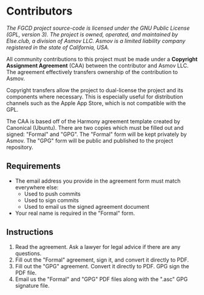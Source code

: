 Contributors
============

*The FGCD project source-code is licensed under the GNU Public License (GPL, version 3). The project is owned, operated, and maintained by Else.club, a division of Asmov LLC. Asmov is a limited liability company registered in the state of California, USA.*

All community contributions to this project must be made under a **Copyright Assignment Agreement** (CAA) between the contributor and Asmov LLC. The agreement effectively transfers ownership of the contribution to Asmov.

Copyright transfers allow the project to dual-license the project and its components where necessary. This is especially useful for distribution channels such as the Apple App Store, which is not compatible with the GPL.

The CAA is based off of the Harmony agreement template created by Canonical (Ubuntu). There are two copies which must be filled out and signed: "Formal" and "GPG". The "Formal" form will be kept privately by Asmov. The "GPG" form will be public and published to the project repository.

## Requirements
- The email address you provide in the agreement form must match everywhere else:
  - Used to push commits
  - Used to sign commits
  - Used to email us the signed agreement document
- Your real name is required in the "Formal" form.

## Instructions
1. Read the agreement. Ask a lawyer for legal advice if there are any questions.
2. Fill out the "Formal" agreement, sign it, and convert it directly to PDF.
3. Fill out the "GPG" agreement. Convert it directly to PDF. GPG sign the PDF file.
4. Email us the "Formal" and "GPG" PDF files along with the ".asc" GPG signature file.


